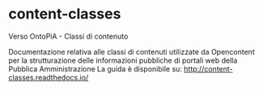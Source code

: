 # content-classes
Verso OntoPiA - Classi di contenuto

Documentazione relativa alle classi di contenuti utilizzate da Opencontent per la strutturazione delle informazioni pubbliche di portali web della Pubblica Amministrazione
La guida è disponibile su: http://content-classes.readthedocs.io/
